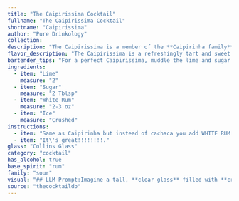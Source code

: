 ```yaml
---
title: "The Caipirissima Cocktail"
fullname: "The Caipirissima Cocktail"
shortname: "Caipirissima"
author: "Pure Drinkology"
collection:
description: "The Caipirissima is a member of the **Caipirinha family**, a group of cocktails originating in Brazil. Its simple recipe of lime, sugar, white rum, and ice makes it a refreshing and versatile drink. "
flavor_description: "The Caipirissima is a refreshingly tart and sweet cocktail. The lime's citrusy tang is balanced by the sweetness of the sugar, while the white rum adds a smooth, slightly spicy note.  Crushed ice creates a satisfyingly cool and slushy texture, making it a perfect choice for a hot day. "
bartender_tips: "For a perfect Caipirissima, muddle the lime and sugar thoroughly to release all the oils and flavors.  Use good quality white rum and don't over-ice. The drink should be refreshing and tart, not watery.  A good muddler is essential, and use a highball glass for plenty of room for ice.  Finally, enjoy your delicious Caipirissima!"
ingredients:
  - item: "Lime"
    measure: "2"
  - item: "Sugar"
    measure: "2 Tblsp"
  - item: "White Rum"
    measure: "2-3 oz"
  - item: "Ice"
    measure: "Crushed"
instructions:
  - item: "Same as Caipirinha but instead of cachaca you add WHITE RUM."
  - item: "It\'s great!!!!!!!!."
glass: "Collins Glass"
category: "cocktail"
has_alcohol: true
base_spirit: "rum"
family: "sour"
visual: "## LLM Prompt:Imagine a tall, **clear glass** filled with **crushed ice**.  The ice is **partially obscured** by a vibrant **green** liquid, the color of a **freshly cut lime**.  This liquid is **slightly cloudy** from the **sugar** that has been **dissolved** within. **Floating** on top are **thin slices of lime**, their **pale green** contrasting beautifully with the **deep green** of the drink.  A **single sprig of mint**, delicately placed on the edge of the glass, **adds a touch of freshness** to the scene.  The **aroma** is a **tangy mix of lime and rum**, hinting at the **deliciously refreshing** drink that awaits. **Please describe this image in a detailed and evocative way, focusing on the colors, textures, and overall aesthetic.** "
source: "thecocktaildb"
---
```


